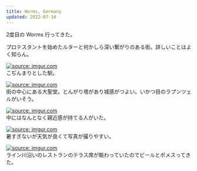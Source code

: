 ```yaml
---
title: Worms, Germany
updated: 2022-07-10
---
```


2度目の Worms 行ってきた。

プロテスタントを始めたルターと何かしら深い繋がりのある街。詳しいことはよく知らん。

<a href="https://imgur.com/KB8BuiQ"><img src="https://i.imgur.com/KB8BuiQ.jpg" title="source: imgur.com" /></a>  
こぢんまりとした駅。

<a href="https://imgur.com/eMs6wgs"><img src="https://i.imgur.com/eMs6wgs.jpg" title="source: imgur.com" /></a>  
街の中心にある大聖堂。とんがり塔があり城感がつよい。いかつ目のラプンツェルがいそう。

<a href="https://imgur.com/HKllvXc"><img src="https://i.imgur.com/HKllvXc.jpg" title="source: imgur.com" /></a>  
中にはなんとなく親近感が持てる人がいた。

<a href="https://imgur.com/7Louf1r"><img src="https://i.imgur.com/7Louf1r.jpg" title="source: imgur.com" /></a>  
暑すぎないが天気が良くて写真が撮りやすい。

<a href="https://imgur.com/eOdfdBN"><img src="https://i.imgur.com/eOdfdBN.jpg" title="source: imgur.com" /></a>  
ライン川沿いのレストランのテラス席が賑わっていたのでビールとポメスってきた。
